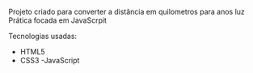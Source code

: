 Projeto criado para converter a distância em quilometros para anos luz
Prática focada em JavaScrpit 

Tecnologias usadas:
- HTML5
- CSS3
-JavaScript
